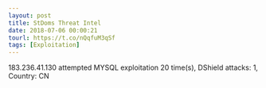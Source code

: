 ```yaml
---
layout: post
title: StDoms Threat Intel
date: 2018-07-06 00:00:21
tourl: https://t.co/nQqfuM3qSf
tags: [Exploitation]
---
```

183.236.41.130 attempted MYSQL exploitation 20 time(s), DShield attacks: 1, Country: CN